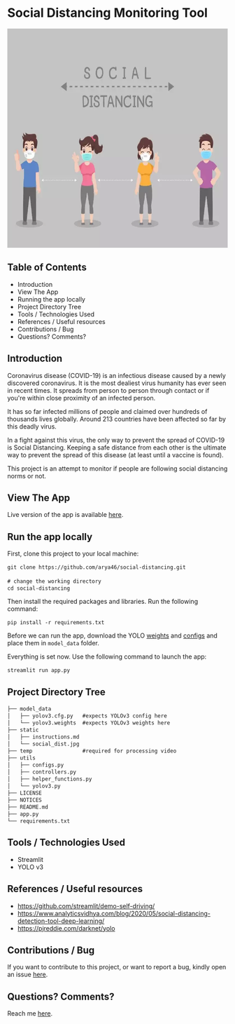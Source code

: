 # Social Distancing Monitoring Tool

<img src="https://github.com/arya46/social-distancing/blob/master/static/social_dist.jpg" height="500">

## Table of Contents
- Introduction
- View The App
- Running the app locally
- Project Directory Tree
- Tools / Technologies Used
- References / Useful resources
- Contributions / Bug
- Questions? Comments?

## Introduction

Coronavirus disease (COVID-19) is an infectious disease caused by a newly discovered coronavirus.
It is the most dealiest virus humanity has ever seen in recent times. It spreads from person to person through contact or if you're within close proximity of an infected person. 


It has so far infected millions of people and claimed over hundreds of thousands lives globally. Around 213 countries have been affected so far by this deadly virus.


In a fight against this virus, the only way to prevent the spread of COVID-19 is Social Distancing. Keeping a safe distance from each other is the ultimate way to prevent the spread of this disease (at least until a vaccine is found).


This project is an attempt to monitor if people are following social distancing norms or not.

## View The App
Live version of the app is available [here](https://keep-safe-dist.herokuapp.com/).

## Run the app locally
First, clone this project to your local machine:
```
git clone https://github.com/arya46/social-distancing.git

# change the working directory
cd social-distancing
```
Then install the required packages and libraries. Run the following command:
```
pip install -r requirements.txt
```
Before we can run the app, download the YOLO [weights](https://pjreddie.com/media/files/yolov3.weights) and [configs](https://raw.githubusercontent.com/pjreddie/darknet/master/cfg/yolov3.cfg") and place them in `model_data` folder.


Everything is set now. Use the following command to launch the app:
```
streamlit run app.py
```

## Project Directory Tree
```
├── model_data 
│   ├── yolov3.cfg.py   #expects YOLOv3 config here
│   └── yolov3.weights  #expects YOLOv3 weights here
├── static 
│   ├── instructions.md  
│   └── social_dist.jpg 
├── temp                #required for processing video 
├── utils 
│   ├── configs.py
│   ├── controllers.py
│   ├── helper_functions.py
│   └── yolov3.py
├── LICENSE
├── NOTICES
├── README.md
├── app.py
└── requirements.txt
```
## Tools / Technologies Used
- Streamlit
- YOLO v3

## References / Useful resources
- https://github.com/streamlit/demo-self-driving/
- https://www.analyticsvidhya.com/blog/2020/05/social-distancing-detection-tool-deep-learning/
- https://pjreddie.com/darknet/yolo

## Contributions / Bug
If you want to contribute to this project, or want to report a bug, kindly open an issue [here](https://github.com/arya46/social-distancing/issues/new).

## Questions? Comments?

Reach me [here](https://arya46.github.io).

